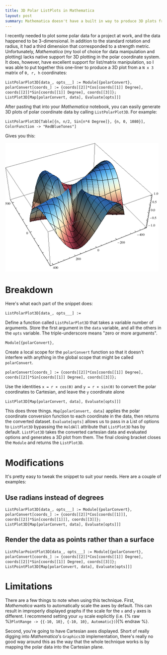 ```yaml
---
title: 3D Polar ListPlots in Mathematica
layout: post
summary: Mathematica doesn't have a built in way to produce 3D plots from polar coordinates. Fortunately, the workaround is simple.
---
```

I recently needed to plot some polar data for a project at work, and the data happened to be 3-dimensional. In addition to the standard rotation and radius, it had a third dimension that corresponded to a strength metric. Unfortunately, *Mathematica* (my tool of choice for data manipulation and plotting) lacks native support for 3D plotting in the polar coordinate system. It does, however, have excellent support for list/matrix manipulation, so I was able to put together this one-liner to produce a 3D plot from a `N x 3` matrix of `θ, r, h` coordinates:

    ListPolarPlot3D[data_, opts___] := Module[{polarConvert}, polarConvert[coords_] := {coords[[2]]*Cos[coords[[1]] Degree], coords[[2]]*Sin[coords[[1]] Degree], coords[[3]]}; ListPlot3D[Map[polarConvert, data], Evaluate[opts]]]

After pasting that into your *Mathematica* notebook, you can easily generate 3D plots of polar coordinate data by calling `ListPolarPlot3D`. For example:

    ListPolarPlot3D[Table[{n, n/2, Sin[n*4 Degree]}, {n, 0, 1080}],  ColorFunction -> "RedBlueTones"]

Gives you this:

<img src="/images/2013-6-26-3D-Polar-ListPlots-in-Mathematica/exampleplot.png" alt="Example Polar Plot" />

# Breakdown
Here's what each part of the snippet does:

    ListPolarPlot3D[data_, opts___] := 
Define a function called `ListPolarPlot3D` that takes a variable number of arguments. Store the first argument in the `data` variable, and all the others in the `opts` variable. The triple-underscore means "zero or more arguments".

    Module[{polarConvert}, 
Create a local scope for the `polarConvert` function so that it doesn't interfere with anything in the global scope that might be called `polarConvert`.

    polarConvert[coords_] := {coords[[2]]*Cos[coords[[1]] Degree], coords[[2]]*Sin[coords[[1]] Degree], coords[[3]]};
Use the identities `x = r × cos(θ)` and `y = r × sin(θ)` to convert the polar coordinates to Cartesian, and leave the `y` coordinate alone

    ListPlot3D[Map[polarConvert, data], Evaluate[opts]]]
This does three things. `Map[polarConvert, data]` applies the polar coordinate conversion function to each coordinate in the data, then returns the converted dataset. `Evaluate[opts]` allows us to pass in a List of options to `ListPlot3D` bypassing the `HoldAll` attribute that `ListPlot3D` has by default. `ListPlot3D` takes the converted cartesian data and evaluated options and generates a 3D plot from them. The final closing bracket closes the `Module` and returns the `ListPlot3D`. 

# Modifications
It's pretty easy to tweak the snippet to suit your needs. Here are a couple of examples:

## Use radians instead of degrees
    ListPolarPlot3D[data_, opts___] := Module[{polarConvert}, polarConvert[coords_] := {coords[[2]]*Cos[coords[[1]]], coords[[2]]*Sin[coords[[1]]], coords[[3]]}; ListPlot3D[Map[polarConvert, data], Evaluate[opts]]]

## Render the data as points rather than a surface
    ListPolarPointPlot3D[data_, opts___] := Module[{polarConvert}, polarConvert[coords_] := {coords[[2]]*Cos[coords[[1]] Degree], coords[[2]]*Sin[coords[[1]] Degree], coords[[3]]}; ListPointPlot3D[Map[polarConvert, data], Evaluate[opts]]]

# Limitations
There are a few things to note when using this technique. First, *Mathematica* wants to automatically scale the axes by default. This can result in improperly displayed graphs if the scale for the `x` and `y` axes is different. I recommend setting your `xy` scale explicitly (i.e. {% raw %}`PlotRange -> {{-10, 10}, {-10, 10}, Automatic})`){% endraw %}. 

Second, you're going to have Cartesian axes displayed. Short of really digging into *Mathematica*'s `Graphics3D` implementation, there's really no good way around this as the way that the whole technique works is by mapping the polar data into the Cartesian plane.